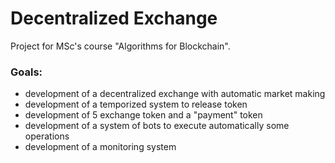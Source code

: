 # Decentralized Exchange
Project for MSc's course "Algorithms for Blockchain".

### Goals:
- development of a decentralized exchange with automatic market making
- development of a temporized system to release token
- development of 5 exchange token and a "payment" token
- development of a system of bots to execute automatically some operations
- development of a monitoring system
